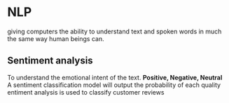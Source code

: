 # NLP
giving computers the ability to understand text and spoken words in much the same way human beings can.

## Sentiment analysis
To understand the emotional intent of the text.
**Positive, Negative, Neutral**
A sentiment classification model will output the probability of each quality
 entiment analysis is used to classify customer reviews
